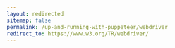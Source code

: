 ```yaml
---
layout: redirected
sitemap: false
permalink: /up-and-running-with-puppeteer/webdriver
redirect_to: https://www.w3.org/TR/webdriver/
---
```


